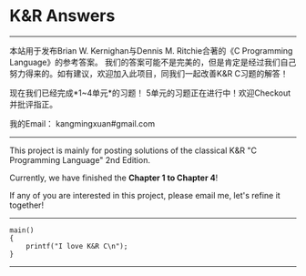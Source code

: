 # K&R Answers #

---

本站用于发布Brian W. Kernighan与Dennis M. Ritchie合著的《C Programming Language》的参考答案。
我们的答案可能不是完美的，但是肯定是经过我们自己努力得来的。如有建议，欢迎加入此项目，同我们一起改善K&R C习题的解答！


现在我们已经完成\*1~4单元\*的习题！ 5单元的习题正在进行中！欢迎Checkout并批评指正。

我的Email： kangmingxuan#gmail.com


---

This project is mainly for posting solutions of the classical K&R "C Programming Language" 2nd Edition.

Currently, we have finished the **Chapter 1 to Chapter 4**!

If any of you are interested in this project, please email me, let's refine it together!

---

```
main()
{
    printf("I love K&R C\n");
}
```

---

